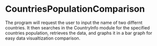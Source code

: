 # CountriesPopulationComparison

The program will request the user to input the name of two differnt countries. It then searches in the CountryInfo module for the specified countries population, retrieves the data, and graphs it in a bar graph for easy data visualtization comparison.
